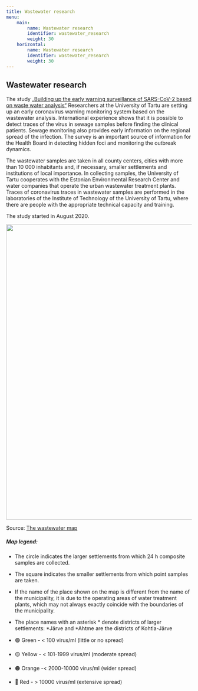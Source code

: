 ```yaml
---
title: Wastewater research
menu:
    main:
        name: Wastewater research
        identifier: wastewater_research
        weight: 30
    horizontal:
        name: Wastewater research
        identifier: wastewater_research
        weight: 30
---
```


## Wastewater research

The study [„Building up the early warning surveillance of SARS-CoV-2 based on waste water analysis“](https://ut.ee/en/node/113141)
Researchers at the University of Tartu are setting up an early coronavirus warning monitoring system based on the wastewater analysis. International experience shows that it is possible to detect traces of the virus in sewage samples before finding the clinical patients. Sewage monitoring also provides early information on the regional spread of the infection. The survey is an important source of information for the Health Board in detecting hidden foci and monitoring the outbreak dynamics.

The wastewater samples are taken in all county centers, cities with more than 10 000 inhabitants and, if necessary, smaller settlements and institutions of local importance. In collecting samples, the University of Tartu cooperates with the Estonian Environmental Research Center and water companies that operate the urban wastewater treatment plants. Traces of coronavirus traces in wastewater samples are performed in the laboratories of the Institute of Technology of the University of Tartu, where there are people with the appropriate technical capacity and training.

The study started in August 2020.



<img src="/img/map.png" width="800"/>

[comment]: <> (<iframe src="https://reoveekoroona.ut.ee/" width="100%" height="600" scrolling="no" frameborder="0" id="iframe1" name="iframe1"></iframe>)

Source: [The wastewater map](https://reoveekoroona.ut.ee/)

##### Map legend:

* The circle indicates the larger settlements from which 24 h composite samples are collected.
* The square indicates the smaller settlements from which point samples are taken.
* If the name of the place shown on the map is different from the name of the municipality, it is due to the operating areas of water treatment plants, which may not always exactly coincide with the boundaries of the municipality.
* The place names with an asterisk * denote districts of larger settlements: *Järve and *Ahtme are the districts of Kohtla-Järve

* 🟢 Green - \< 100 virus/ml (little or no spread)
* 🟡 Yellow - \< 101-1999 virus/ml (moderate spread)
* 🟠 Orange -\< 2000-10000 virus/ml (wider spread)
* 🔴 Red - \> 10000 virus/ml (extensive spread)


